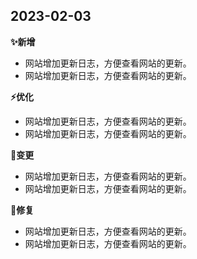 ## 2023-02-03
**✨新增** <Badge text="Features" type="tip" />  
- 网站增加更新日志，方便查看网站的更新。
- 网站增加更新日志，方便查看网站的更新。

**⚡️优化** <Badge text="Refactored" type="warning" />  
- 网站增加更新日志，方便查看网站的更新。
- 网站增加更新日志，方便查看网站的更新。

**📝变更** <Badge text="Changed" type="note" />   
- 网站增加更新日志，方便查看网站的更新。
- 网站增加更新日志，方便查看网站的更新。

**🐛修复** <Badge text="Fixed" type="note" />  
- 网站增加更新日志，方便查看网站的更新。
- 网站增加更新日志，方便查看网站的更新。

